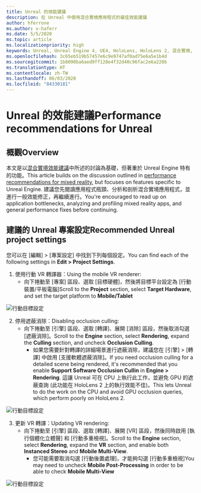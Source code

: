 ```yaml
---
title: Unreal 的效能建議
description: 在 Unreal 中使用混合實境應用程式的最佳效能建議
author: hferrone
ms.author: v-haferr
ms.date: 5/5/2020
ms.topic: article
ms.localizationpriority: high
keywords: Unreal, Unreal Engine 4, UE4, HoloLens, HoloLens 2, 混合實境, 效能, 最佳化, 設定, 文件
ms.openlocfilehash: 3c65eb519b57457e6c9e9747af0ad75e6a5e1b4d
ms.sourcegitcommit: 1b8090ba6aed9ff128e4f32d40c96fac2e6a220b
ms.translationtype: HT
ms.contentlocale: zh-TW
ms.lasthandoff: 06/03/2020
ms.locfileid: "84330181"
---
```

# <a name="performance-recommendations-for-unreal"></a><span data-ttu-id="dab3a-104">Unreal 的效能建議</span><span class="sxs-lookup"><span data-stu-id="dab3a-104">Performance recommendations for Unreal</span></span>

## <a name="overview"></a><span data-ttu-id="dab3a-105">概觀</span><span class="sxs-lookup"><span data-stu-id="dab3a-105">Overview</span></span>

<span data-ttu-id="dab3a-106">本文是以[混合實境效能建議](understanding-performance-for-mixed-reality.md)中所述的討論為基礎，但著重於 Unreal Engine 特有的功能。</span><span class="sxs-lookup"><span data-stu-id="dab3a-106">This article builds on the discussion outlined in [performance recommendations for mixed reality](understanding-performance-for-mixed-reality.md), but focuses on features specific to Unreal Engine.</span></span> <span data-ttu-id="dab3a-107">建議您先閱讀應用程式瓶頸、分析和剖析混合實境應用程式，並進行一般效能修正，再繼續進行。</span><span class="sxs-lookup"><span data-stu-id="dab3a-107">You're encouraged to read up on application bottlenecks, analyzing and profiling mixed reality apps, and general performance fixes before continuing.</span></span>

## <a name="recommended-unreal-project-settings"></a><span data-ttu-id="dab3a-108">建議的 Unreal 專案設定</span><span class="sxs-lookup"><span data-stu-id="dab3a-108">Recommended Unreal project settings</span></span>
<span data-ttu-id="dab3a-109">您可以在 [編輯] > [專案設定] 中找到下列每個設定。</span><span class="sxs-lookup"><span data-stu-id="dab3a-109">You can find each of the following settings in **Edit > Project Settings**.</span></span>

1. <span data-ttu-id="dab3a-110">使用行動 VR 轉譯器：</span><span class="sxs-lookup"><span data-stu-id="dab3a-110">Using the mobile VR renderer:</span></span>
    * <span data-ttu-id="dab3a-111">向下捲動至 [專案] 區段、選取 [目標硬體]，然後將目標平台設定為 [行動裝置/平板電腦]</span><span class="sxs-lookup"><span data-stu-id="dab3a-111">Scroll to the **Project** section, select **Target Hardware**, and set the target platform to **Mobile/Tablet**</span></span>

![行動目標設定](images/unreal/performance-recommendations-img-01.png)

2. <span data-ttu-id="dab3a-113">停用遮蔽消除：</span><span class="sxs-lookup"><span data-stu-id="dab3a-113">Disabling occlusion culling:</span></span>
    * <span data-ttu-id="dab3a-114">向下捲動至 [引擎] 區段、選取 [轉譯]、展開 [消除] 區段，然後取消勾選 [遮蔽消除]。</span><span class="sxs-lookup"><span data-stu-id="dab3a-114">Scroll to the **Engine** section, select **Rendering**, expand the **Culling** section, and uncheck **Occlusion Culling**.</span></span>
        + <span data-ttu-id="dab3a-115">如果您需要針對轉譯的詳細場景進行遮蔽消除，建議您在 [引擎] > [轉譯] 中啟用 [支援軟體遮蔽消除]。</span><span class="sxs-lookup"><span data-stu-id="dab3a-115">If you need occlusion culling for a detailed scene being rendered, it's recommended that you enable **Support Software Occlusion Cullin** in **Engine > Rendering**.</span></span> <span data-ttu-id="dab3a-116">這讓 Unreal 可在 CPU 上執行此工作，並避免 GPU 的遮蔽查詢 (此功能在 HoloLens 2 上的執行效能不佳)。</span><span class="sxs-lookup"><span data-stu-id="dab3a-116">This lets Unreal to do the work on the CPU and avoid GPU occlusion queries, which perform poorly on HoloLens 2.</span></span>

![行動目標設定](images/unreal/performance-recommendations-img-02.png)

3. <span data-ttu-id="dab3a-118">更新 VR 轉譯：</span><span class="sxs-lookup"><span data-stu-id="dab3a-118">Updating VR rendering:</span></span>
    * <span data-ttu-id="dab3a-119">向下捲動至 [引擎] 區段、選取 [轉譯]、展開 [VR] 區段，然後同時啟用 [執行個體化立體聲] 和 [行動多重檢視]。</span><span class="sxs-lookup"><span data-stu-id="dab3a-119">Scroll to the **Engine** section, select **Rendering**, expand the **VR** section, and enable both **Instanced Stereo** and **Mobile Multi-View**.</span></span>
        + <span data-ttu-id="dab3a-120">您可能需要取消勾選 [行動後置處理]，才能夠勾選 [行動多重檢視]</span><span class="sxs-lookup"><span data-stu-id="dab3a-120">You may need to uncheck **Mobile Post-Processing** in order to be able to check **Mobile Multi-View**</span></span>

![行動目標設定](images/unreal/performance-recommendations-img-03.png)
